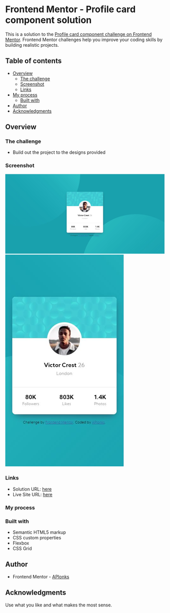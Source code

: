 # Frontend Mentor - Profile card component solution

This is a solution to the [Profile card component challenge on Frontend Mentor](https://www.frontendmentor.io/challenges/profile-card-component-cfArpWshJ). Frontend Mentor challenges help you improve your coding skills by building realistic projects. 

## Table of contents

- [Overview](#overview)
  - [The challenge](#the-challenge)
  - [Screenshot](#screenshot)
  - [Links](#links)
- [My process](#my-process)
  - [Built with](#built-with)
- [Author](#author)
- [Acknowledgments](#acknowledgments)

## Overview

### The challenge

- Build out the project to the designs provided

### Screenshot

![Desktop](Screen/Desktop_screen.JPG)
![Mobile](Screen/Mobile_screen.JPG)

### Links

- Solution URL: [here](https://github.com/APlonks/FT-Mentor-Profile-card-component)
- Live Site URL: [here](https://aplonks.github.io/FT-Mentor-Profile-card-component/)

### My process

### Built with

- Semantic HTML5 markup
- CSS custom properties
- Flexbox
- CSS Grid

## Author

- Frontend Mentor - [APlonks](https://www.frontendmentor.io/profile/APlonks)

## Acknowledgments

Use what you like and what makes the most sense.
